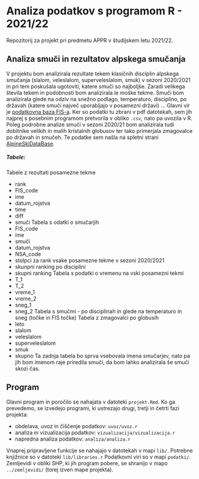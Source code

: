 # Analiza podatkov s programom R - 2021/22

Repozitorij za projekt pri predmetu APPR v študijskem letu 2021/22. 

## Analiza smuči in rezultatov alpskega smučanja

V projektu bom analizirala rezultate tekem klasičnih disciplin alpskega smučanja (slalom, veleslalom, superveleslalom, smuk) v sezoni 2020/2021 in pri tem poskušala ugotoviti, katere smuči so najboljše. Zaradi velikega števila tekem in podobnosti bom analizirala le moške tekme. 
Smuči bom analizirala glede na odziv na snežno podlago, temperaturo, disciplino, po državah (katere smuči največ uporabljajo v posamezni državi) ...
Glavni vir je [podatkovna baza FIS-a](https://www.fis-ski.com/DB/alpine-skiing/calendar-results.html?eventselection=results&place=&sectorcode=AL&seasoncode=2021&categorycode=WC&disciplinecode=&gendercode=M&racedate=&racecodex=&nationcode=&seasonmonth=X-2021&saveselection=-1&seasonselection=). Ker so podatki tu zbrani v pdf datotekah, sem jih najprej s posebnim programom pretvorila v obliko `.csv`, nato pa uvozila v R. 
Poleg podrobne analize smuči v sezoni 2020/21 bom analizirala tudi dobitnike velikih in malih kristalnih globusov ter tako primerjala zmagovalce po državah in smučeh. Te podatke sem našla na spletni strani [AlpineSkiDataBase](https://ski-db.com/db/stats/overall_m_gc.php).
##### Tabele:
Tabele z rezultati posamezne tekme
* rank
* FIS_code
* ime
* datum_rojstva
* time
* diff
* smuči
Tabela s odatki o smučarjih
* FIS_code
* ime
* smuči
* datum_rojstva
* NSA_code
* stolpci za rank vsake posamezne tekme v sezoni 2020/2021
* skunpni ranking po disciplini
* skupni ranking
Tabela s podatki o vremenu na vski posamezni tekmi
* T_1
* T_2
* vreme_1
* vreme_2
* sneg_1
* sneg_2
Tabela s smučmi - po disciplinah in glede na temperaturo in sneg (točke in FIS točke)
Tabela z zmagovalci po globusih
* leto
* slalom
* veleslalom
* superveleslalom
* smuk
* skupno
Ta zadnja tabela bo sprva vsebovala imena smučarjev, nato pa jih bom imenom raje priredila smuči, da bom lahko analizirala še smuči skozi čas.

## Program

Glavni program in poročilo se nahajata v datoteki `projekt.Rmd`.
Ko ga prevedemo, se izvedejo programi, ki ustrezajo drugi, tretji in četrti fazi projekta:

* obdelava, uvoz in čiščenje podatkov: `uvoz/uvoz.r`
* analiza in vizualizacija podatkov: `vizualizacija/vizualizacija.r`
* napredna analiza podatkov: `analiza/analiza.r`

Vnaprej pripravljene funkcije se nahajajo v datotekah v mapi `lib/`.
Potrebne knjižnice so v datoteki `lib/libraries.r`
Podatkovni viri so v mapi `podatki/`.
Zemljevidi v obliki SHP, ki jih program pobere,
se shranijo v mapo `../zemljevidi/` (torej izven mape projekta).
